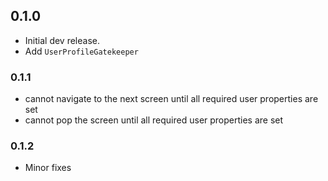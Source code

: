 ## 0.1.0

- Initial dev release.
- Add `UserProfileGatekeeper`

### 0.1.1
 - cannot navigate to the next screen until all required user properties are set
 - cannot pop the screen until all required user properties are set

### 0.1.2
 - Minor fixes
